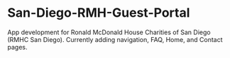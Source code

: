 # San-Diego-RMH-Guest-Portal

App development for Ronald McDonald House Charities of San Diego (RMHC San Diego). 
Currently adding navigation, FAQ, Home, and Contact pages.
